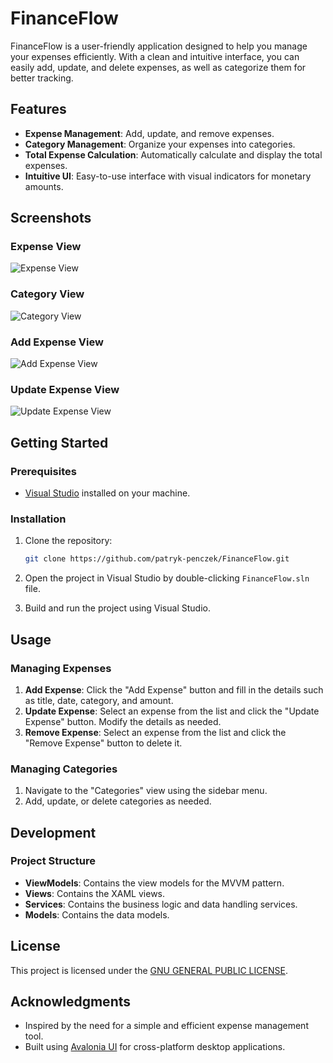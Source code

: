 # FinanceFlow

FinanceFlow is a user-friendly application designed to help you manage your expenses efficiently. With a clean and intuitive interface, you can easily add, update, and delete expenses, as well as categorize them for better tracking.

## Features

- **Expense Management**: Add, update, and remove expenses.
- **Category Management**: Organize your expenses into categories.
- **Total Expense Calculation**: Automatically calculate and display the total expenses.
- **Intuitive UI**: Easy-to-use interface with visual indicators for monetary amounts.

## Screenshots

### Expense View
![Expense View](https://github.com/patryk-penczek/FinanceFlow/assets/111662540/96f2cfe9-537c-4732-98d3-8bea09dea2df)

### Category View
![Category View](https://github.com/patryk-penczek/FinanceFlow/assets/111662540/f16c83b3-7ee5-44e4-9c9f-21d902ad8f49)

### Add Expense View
![Add Expense View](https://github.com/patryk-penczek/FinanceFlow/assets/111662540/bf7b85a8-bf75-491d-8e14-98888ac66232)

### Update Expense View
![Update Expense View](https://github.com/patryk-penczek/FinanceFlow/assets/111662540/e269afdf-4401-4997-b393-a4c5ae7ee99d)

## Getting Started

### Prerequisites

- [Visual Studio](https://visualstudio.microsoft.com/) installed on your machine.

### Installation

1. Clone the repository:

    ```sh
    git clone https://github.com/patryk-penczek/FinanceFlow.git
    ```

2. Open the project in Visual Studio by double-clicking `FinanceFlow.sln` file.

3. Build and run the project using Visual Studio.

## Usage

### Managing Expenses

1. **Add Expense**: Click the "Add Expense" button and fill in the details such as title, date, category, and amount.
2. **Update Expense**: Select an expense from the list and click the "Update Expense" button. Modify the details as needed.
3. **Remove Expense**: Select an expense from the list and click the "Remove Expense" button to delete it.

### Managing Categories

1. Navigate to the "Categories" view using the sidebar menu.
2. Add, update, or delete categories as needed.

## Development

### Project Structure

- **ViewModels**: Contains the view models for the MVVM pattern.
- **Views**: Contains the XAML views.
- **Services**: Contains the business logic and data handling services.
- **Models**: Contains the data models.

## License

This project is licensed under the [GNU GENERAL PUBLIC LICENSE](LICENSE.txt).

## Acknowledgments

- Inspired by the need for a simple and efficient expense management tool.
- Built using [Avalonia UI](https://avaloniaui.net/) for cross-platform desktop applications.
